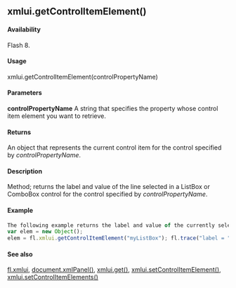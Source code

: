 ## xmlui.getControlItemElement()

#### Availability

Flash 8.

#### Usage

xmlui.getControlItemElement(controlPropertyName)

#### Parameters

**controlPropertyName** A string that specifies the property whose control item element you want to retrieve.

#### Returns

An object that represents the current control item for the control specified by *controlPropertyName*.

#### Description

Method; returns the label and value of the line selected in a ListBox or ComboBox control for the control specified by
*controlPropertyName*.

#### Example

```javascript
The following example returns the label and value of the currently selected line for the myListBox control:
var elem = new Object();
elem = fl.xmlui.getControlItemElement("myListBox"); fl.trace("label = " + elem.label + " value = " + elem.value);

```
#### See also

[fl.xmlui](#!wielmic/developers-animatesdk-docs/test/flash_object_(fl)/fl81.md), [document.xmlPanel()](#!wielmic/developers-animatesdk-docs/test/Document_object/docu6198.md), [xmlui.get()](#!wielmic/developers-animatesdk-docs/test/XMLUI_object/xmlui2.md), [xmlui.setControlItemElement()](#!wielmic/developers-animatesdk-docs/test/XMLUI_object/xmlui7.md), [xmlui.setControlItemElements()](#!wielmic/developers-animatesdk-docs/test/XMLUI_object/xmlui8.md)
